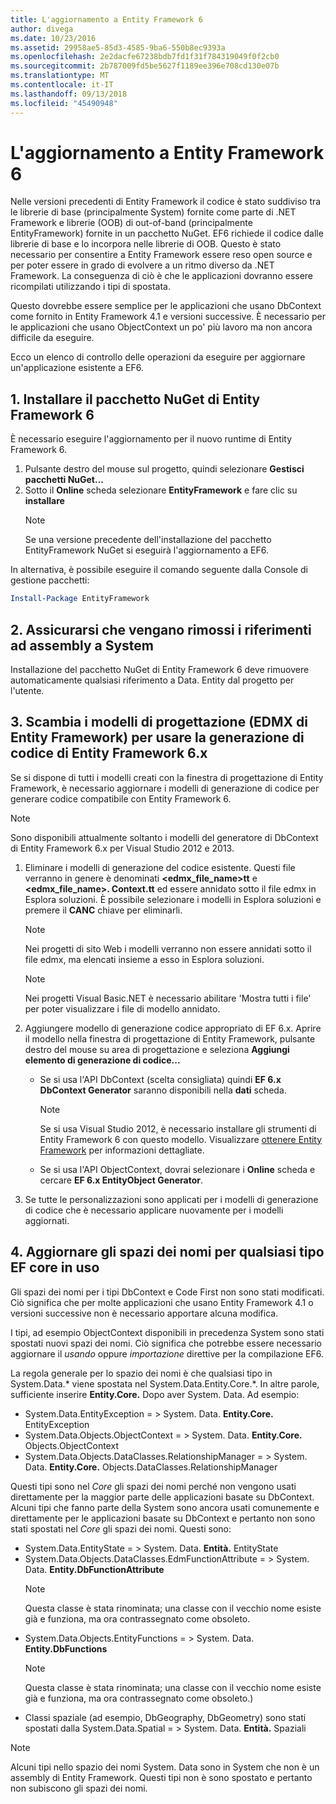 ```yaml
---
title: L'aggiornamento a Entity Framework 6
author: divega
ms.date: 10/23/2016
ms.assetid: 29958ae5-85d3-4585-9ba6-550b8ec9393a
ms.openlocfilehash: 2e2dacfe67238bdb7fd1f31f784319049f0f2cb0
ms.sourcegitcommit: 2b787009fd5be5627f1189ee396e708cd130e07b
ms.translationtype: MT
ms.contentlocale: it-IT
ms.lasthandoff: 09/13/2018
ms.locfileid: "45490948"
---
```

# <a name="upgrading-to-entity-framework-6"></a>L'aggiornamento a Entity Framework 6

Nelle versioni precedenti di Entity Framework il codice è stato suddiviso tra le librerie di base (principalmente System) fornite come parte di .NET Framework e librerie (OOB) di out-of-band (principalmente EntityFramework) fornite in un pacchetto NuGet. EF6 richiede il codice dalle librerie di base e lo incorpora nelle librerie di OOB. Questo è stato necessario per consentire a Entity Framework essere reso open source e per poter essere in grado di evolvere a un ritmo diverso da .NET Framework. La conseguenza di ciò è che le applicazioni dovranno essere ricompilati utilizzando i tipi di spostata.

Questo dovrebbe essere semplice per le applicazioni che usano DbContext come fornito in Entity Framework 4.1 e versioni successive. È necessario per le applicazioni che usano ObjectContext un po' più lavoro ma non ancora difficile da eseguire.

Ecco un elenco di controllo delle operazioni da eseguire per aggiornare un'applicazione esistente a EF6.

## <a name="1-install-the-ef6-nuget-package"></a>1. Installare il pacchetto NuGet di Entity Framework 6

È necessario eseguire l'aggiornamento per il nuovo runtime di Entity Framework 6.

1. Pulsante destro del mouse sul progetto, quindi selezionare **Gestisci pacchetti NuGet...**  
2. Sotto il **Online** scheda selezionare **EntityFramework** e fare clic su **installare**  
   > [!NOTE]
   > Se una versione precedente dell'installazione del pacchetto EntityFramework NuGet si eseguirà l'aggiornamento a EF6.

In alternativa, è possibile eseguire il comando seguente dalla Console di gestione pacchetti:

``` powershell
Install-Package EntityFramework
```

## <a name="2-ensure-that-assembly-references-to-systemdataentitydll-are-removed"></a>2. Assicurarsi che vengano rimossi i riferimenti ad assembly a System

Installazione del pacchetto NuGet di Entity Framework 6 deve rimuovere automaticamente qualsiasi riferimento a Data. Entity dal progetto per l'utente.

## <a name="3-swap-any-ef-designer-edmx-models-to-use-ef-6x-code-generation"></a>3. Scambia i modelli di progettazione (EDMX di Entity Framework) per usare la generazione di codice di Entity Framework 6.x

Se si dispone di tutti i modelli creati con la finestra di progettazione di Entity Framework, è necessario aggiornare i modelli di generazione di codice per generare codice compatibile con Entity Framework 6.

> [!NOTE]
> Sono disponibili attualmente soltanto i modelli del generatore di DbContext di Entity Framework 6.x per Visual Studio 2012 e 2013.

1. Eliminare i modelli di generazione del codice esistente. Questi file verranno in genere è denominati  **\<edmx_file_name\>tt** e  **\<edmx_file_name\>. Context.tt** ed essere annidato sotto il file edmx in Esplora soluzioni. È possibile selezionare i modelli in Esplora soluzioni e premere il **CANC** chiave per eliminarli.  
   > [!NOTE]
   > Nei progetti di sito Web i modelli verranno non essere annidati sotto il file edmx, ma elencati insieme a esso in Esplora soluzioni.  

   > [!NOTE]
   > Nei progetti Visual Basic.NET è necessario abilitare 'Mostra tutti i file' per poter visualizzare i file di modello annidato.
2. Aggiungere modello di generazione codice appropriato di EF 6.x. Aprire il modello nella finestra di progettazione di Entity Framework, pulsante destro del mouse su area di progettazione e seleziona **Aggiungi elemento di generazione di codice...**
    - Se si usa l'API DbContext (scelta consigliata) quindi **EF 6.x DbContext Generator** saranno disponibili nella **dati** scheda.  
      > [!NOTE]
      > Se si usa Visual Studio 2012, è necessario installare gli strumenti di Entity Framework 6 con questo modello. Visualizzare [ottenere Entity Framework](~/ef6/fundamentals/install.md) per informazioni dettagliate.  

    - Se si usa l'API ObjectContext, dovrai selezionare i **Online** scheda e cercare **EF 6.x EntityObject Generator**.  
3. Se tutte le personalizzazioni sono applicati per i modelli di generazione di codice che è necessario applicare nuovamente per i modelli aggiornati.

## <a name="4-update-namespaces-for-any-core-ef-types-being-used"></a>4. Aggiornare gli spazi dei nomi per qualsiasi tipo EF core in uso

Gli spazi dei nomi per i tipi DbContext e Code First non sono stati modificati. Ciò significa che per molte applicazioni che usano Entity Framework 4.1 o versioni successive non è necessario apportare alcuna modifica.

I tipi, ad esempio ObjectContext disponibili in precedenza System sono stati spostati nuovi spazi dei nomi. Ciò significa che potrebbe essere necessario aggiornare il *usando* oppure *importazione* direttive per la compilazione EF6.

La regola generale per lo spazio dei nomi è che qualsiasi tipo in System.Data.* viene spostata nel System.Data.Entity.Core.*. In altre parole, sufficiente inserire **Entity.Core.** Dopo aver System. Data. Ad esempio:

- System.Data.EntityException = > System. Data. **Entity.Core.** EntityException  
- System.Data.Objects.ObjectContext = > System. Data. **Entity.Core.** Objects.ObjectContext  
- System.Data.Objects.DataClasses.RelationshipManager = > System. Data. **Entity.Core.** Objects.DataClasses.RelationshipManager  

Questi tipi sono nel *Core* gli spazi dei nomi perché non vengono usati direttamente per la maggior parte delle applicazioni basate su DbContext. Alcuni tipi che fanno parte della System sono ancora usati comunemente e direttamente per le applicazioni basate su DbContext e pertanto non sono stati spostati nel *Core* gli spazi dei nomi. Questi sono:

- System.Data.EntityState = > System. Data. **Entità.** EntityState  
- System.Data.Objects.DataClasses.EdmFunctionAttribute = > System. Data. **Entity.DbFunctionAttribute**  
  > [!NOTE]
  > Questa classe è stata rinominata; una classe con il vecchio nome esiste già e funziona, ma ora contrassegnato come obsoleto.  
- System.Data.Objects.EntityFunctions = > System. Data. **Entity.DbFunctions**  
  > [!NOTE]
  > Questa classe è stata rinominata; una classe con il vecchio nome esiste già e funziona, ma ora contrassegnato come obsoleto.)  
- Classi spaziale (ad esempio, DbGeography, DbGeometry) sono stati spostati dalla System.Data.Spatial = > System. Data. **Entità.** Spaziali

> [!NOTE]
> Alcuni tipi nello spazio dei nomi System. Data sono in System che non è un assembly di Entity Framework. Questi tipi non è sono spostato e pertanto non subiscono gli spazi dei nomi.
